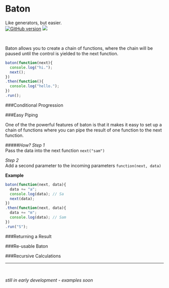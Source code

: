 # Baton
Like generators, but easier.   
[![GitHub version](https://badge.fury.io/gh/samueleaton%2Fbaton.svg)](http://badge.fury.io/gh/samueleaton%2Fbaton) <img src="https://img.shields.io/badge/license-MIT-blue.svg">

<br>

Baton allows you to create a chain of functions, where the chain will be paused until the control is yielded to the next function.

```javascript
baton(function(next){
  console.log("hi.");
  next();
})
.then(function(){
  console.log("hello.");
})
.run();
```

###Conditional Progression


###Easy Piping

One of the the powerful features of baton is that it makes it easy to set up a chain of functions where you can pipe the result of one function to the next function.

#####*How?*
*Step 1*  
Pass the data into the next function `next("sam")`

*Step 2*  
Add a second parameter to the incoming parameters `function(next, data)`

**Example**
```javascript
baton(function(next, data){
  data += "a";
  console.log(data); // Sa
  next(data);
})
.then(function(next, data){
  data += "m";
  console.log(data); // Sam
})
.run("S");
```




###Returning a Result

###Re-usable Baton

###Recursive Calculations


<hr>

<br>

*still in early development - examples soon*
